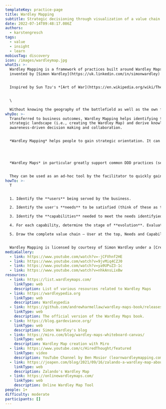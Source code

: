```yaml
---
templateKey: practice-page
title: Wardley Mapping
subtitle: Strategic decisioning through visualization of a value chain's evolution.
date: 2022-07-14T09:48:17.086Z
authors:
  - karstengresch
tags:
  - value
  - insight
  - learn
mobiusTag: discovery
icon: /images/wardleymap.jpg
whatIs: >-
  Wardley Mapping is a framework of practices built around Wardley Maps. It was
  invented by [Simon Wardley](https://uk.linkedin.com/in/simonwardley) in 2005. 


  Inspired by Sun Tzu's *[Art of War](https://en.wikipedia.org/wiki/The_Art_of_War)* and the historical use of geographical maps in battle situations, Wardley used geographic maps as a paradigm for strategic orientation in business to gain "topographical intelligence".


  \

  Without knowing the geography of the battlefield as well as the own forces' and the enemy's location, it makes absolutely no sense to start a battle. Or, translated, to start or run a business.
whyDo: >-
  Transferred to business outcomes, Wardley Mapping helps identifying the
  strategic landscape (i.e., creating the Wardley Map) and derive knowledge- and
  awareness-driven decision making and collaboration.


  *Wardley Mapping* helps people to gain strategic orientation. It can deliver clear insights about what needs to be done to deliver desired value, identify unknowns and prioritize.




  *Wardley Maps* in particular greatly support common DDD practices (see this presentation: <https://www.kaiser-consulting.net/conferences/slides/serverlessdays-virtual-2020.pdf>).


  They can be used as an ad-hoc tool by the facilitator to quickly gain insights in value chain discussions and add a strategic dimension to it.
howTo: >-
  T


  1. Identify the **users** being served by the business.

  2. Identify the user's **needs** to be satisfied (think of these as top-level product offerings (== *capabilities*)).

  3. Identify the **capabilities** needed to meet the needs identifyied.

  4. For each capability, determine the stage of **evolution**. Evaluate its characteristics using tools such as  (if it’s difficult to decide, try breaking the Capability down into multiple, smaller Capabilities)

  5. Draw the complete value chain — User at the top, Needs and Capabilities underneath, with dependency relationships included and Capabilities placed in Stages I, II, III, or IV of Evolution


  Wardley Mapping is licensed by courtesy of Simon Wardley under a [Creative Commons Attribution-ShareAlike 4.0](https://creativecommons.org/licenses/by-sa/4.0/legalcode) license.
mediaGallery:
  - link: https://www.youtube.com/watch?v=-jCFVhnf2HE
  - link: https://www.youtube.com/watch?v=9jvMiq4CZJ0
  - link: https://www.youtube.com/watch?v=ya9UPuZ3-1c
  - link: https://www.youtube.com/watch?v=nhkAnsLixBw
resources:
  - link: https://list.wardleymaps.com/
    linkType: web
    description: List of various resources related to Wardley Maps
  - link: https://wardleypedia.org
    linkType: web
    description: Wardleypedia
  - link: https://github.com/andrewharmellaw/wardley-maps-book/releases
    linkType: web
    description: The official version of the Wardley Maps book.
  - link: https://blog.gardeviance.org/
    linkType: web
    description: Simon Wardley's blog
  - link: https://miro.com/blog/wardley-maps-whiteboard-canvas/
    linkType: web
    description: Wardley Map creation with Miro
  - link: https://www.youtube.com/c/HiredThought/featured
    linkType: video
    description: YouTube Channel by Ben Mosior (learnwardleymapping.com) on Wardley Mapping
  - link: https://joapen.com/blog/2021/09/16/zalando-a-wardley-map-about-how-they-play-the-game/
    linkType: web
    description: Zalando's Wardley Map
  - link: https://onlinewardleymaps.com/
    linkType: web
    description: Online Wardley Map Tool
people: 1+
difficulty: moderate
participants: []
---
```

